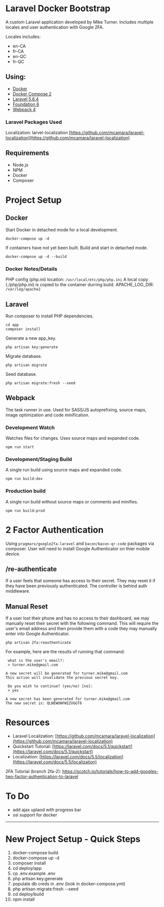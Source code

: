 # Laravel Docker Bootstrap
A custom Laravel application developed by Mike Turner. Includes multiple locales and user authentication with Google 2FA.

Locales includes:

- en-CA
- fr-CA
- en-QC
- fr-QC




## Using:

- [Docker](https://docs.docker.com/)
- [Docker Compose 2](https://docs.docker.com/compose/)
- [Laravel 5.6.4](https://laravel.com/docs/5.6)
- [Foundation 6](https://foundation.zurb.com/sites/docs/)
- [Webpack 4](https://webpack.js.org/concepts/)



### Laravel Packages Used
Localization: larvel-localization
[https://github.com/mcamara/laravel-localization](https://github.com/mcamara/laravel-localization)



## Requirements

- Node.js
- NPM
- Docker
- Composer




# Project Setup

## Docker
Start Docker in detached mode for a local development.
```
docker-compose up -d
```
If containers have not yet been built. Build and start in detached mode.
```
docker-compose up -d --build
```

### Docker Notes/Details

PHP config (php.ini) location: `/usr/local/etc/php/php.ini` A local copy (./php/php.ini) is copied to the container durring build.
APACHE_LOG_DIR: `/var/log/apache2`



## Laravel

Run composer to install PHP dependencies.
```
cd app
composer install
```

Generate a new app_key.
```
php artisan key:generate
```

Migrate database.
```
php artisan migrate
```

Seed database.
```
php artisan migrate:fresh --seed
```



## Webpack
The task runner in use. Used for SASS/JS autoprefixing, source maps, image optimization and code minification.

### Development Watch
Watches files for changes. Uses source maps and expanded code.
```
npm run start
```

### Development/Staging Build
A single run build using source maps and expanded code.
```
npm run build:dev
```

### Production build
A single run build without source maps or comments and minifies.
```
npm run build:prod
```




# 2 Factor Authentication
Using `pragmarx/google2fa-laravel` and `bacon/bacon-qr-code` packages via composer. User will need to install Google Authenticator on
thier mobile device.

## /re-authenticate
If a user feels that someone has access to their secret. They may reset it if they have been previously authenticated. The controller
is behind auth middleware.

## Manual Reset
If a user lost their phone and has no access to their dashboard, we may manually reset their secret with the following command. This will
require the user's email address and then provide them with a code they may manually enter into Google Authenticator.

```
php artisan 2fa:reauthenticate
```

For example, here are the results of running that command:
```
 what is the user's email?:
 > turner.mike@gmail.com

A new secret will be generated for turner.mike@gmail.com
This action will invalidate the previous secret key.

 Do you wish to continue? (yes/no) [no]:
 > yes

A new secret has been generated for turner.mike@gmail.com
The new secret is: QLNEWONFWIZVGGT6
```




# Resources

- Laravel Localization: [https://github.com/mcamara/laravel-localization](https://github.com/mcamara/laravel-localization)
- Quickstart Tutorial: [https://laravel.com/docs/5.1/quickstart](https://laravel.com/docs/5.1/quickstart)
- Localization: [https://laravel.com/docs/5.5/localization](https://laravel.com/docs/5.5/localization)


2FA Tutorial (branch 2fa-2):
https://scotch.io/tutorials/how-to-add-googles-two-factor-authentication-to-laravel




# To Do
- add ajax uplaod with progress bar
- ssl support for docker




------------------------------------------

# New Project Setup - Quick Steps
1. docker-compose build
2. docker-compose up -d
3. composer install
4. cd deploy/app
5. cp .env.example .env
6. php artisan key:generate
7. populate db creds in .env (look in docker-compose.yml)
8. php artisan migrate:fresh --seed
9. cd deploy/build
10. npm install

